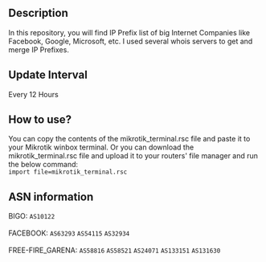 ## Description
In this repository, you will find IP Prefix list of big Internet Companies like Facebook, Google, Microsoft, etc. I used several whois servers to get and merge IP Prefixes.

## Update Interval
Every 12 Hours

## How to use?
You can copy the contents of the mikrotik_terminal.rsc file and paste it to your  Mikrotik winbox terminal. Or you can download the mikrotik_terminal.rsc file and upload it to your routers' file manager and run the below command:<br>
`import file=mikrotik_terminal.rsc`

## ASN information
BIGO: `AS10122` <br><br>
FACEBOOK: `AS63293` `AS54115` `AS32934` <br><br>
FREE-FIRE_GARENA: `AS58816` `AS58521` `AS24071` `AS133151` `AS131630` <br><br>

